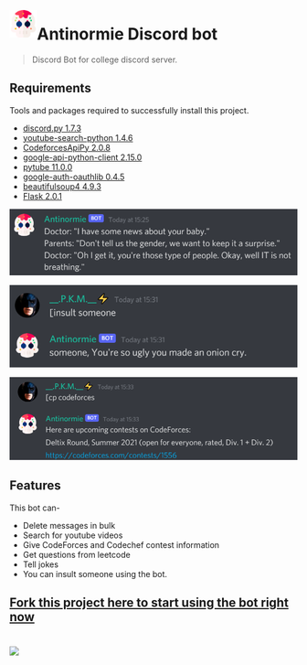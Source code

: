 <a href="url"><img src="images\skull.png" align="left" height="48" width="48" > </a>

# Antinormie Discord bot
> Discord Bot for college discord server.




## Requirements 
Tools and packages required to successfully install this project.
* [discord.py 1.7.3]()
* [youtube-search-python 1.4.6]()
* [CodeforcesApiPy 2.0.8]()
* [google-api-python-client 2.15.0]()
* [pytube 11.0.0]()
* [google-auth-oauthlib 0.4.5]()
* [beautifulsoup4 4.9.3]()
* [Flask 2.0.1]()


 <a href="url"><img src="images\Screenshot 2021-08-14 152605.png"> </a>

 <a href="url"><img src="images\Screenshot 2021-08-14 153209.png"> </a>

 <a href="url"><img src="images\Screenshot 2021-08-14 153347.png"> </a>

## Features
This bot can-
* Delete messages in bulk
* Search for youtube videos
* Give CodeForces and Codechef contest information
* Get questions from leetcode
* Tell jokes
* You can insult someone using the bot.



## [Fork this project here to start using the bot right now](https://replit.com/@pawankm21)



#
[![](https://img.shields.io/static/v1?label=&message=pawan_kumar_mishra&color=blue&logo=LinkedIn)](https://www.linkedin.com/in/pawan-kumar-mishra/)
##


